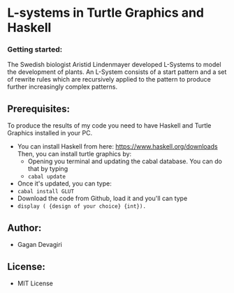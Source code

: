 ﻿

# L-systems in Turtle Graphics and Haskell

### Getting started:

The Swedish biologist Aristid Lindenmayer developed L-Systems to model the development of plants. An L-System consists of a start pattern and a set of rewrite rules which are recursively applied to the pattern to produce further increasingly complex patterns.

## Prerequisites:

To produce the results of my code you need to have Haskell and Turtle Graphics installed in your PC.
- You can install Haskell from here: https://www.haskell.org/downloads
Then, you can install turtle graphics by:
	- Opening you terminal and updating the cabal database. You can do that by typing 
	- ``cabal update``
- Once it's updated, you can type:
-  	``cabal install GLUT``
- Download the code from Github, load it and you'll can type 
- ``display ( {design of your choice} {int}).``

## Author:
 - Gagan Devagiri

## License:
- MIT License



